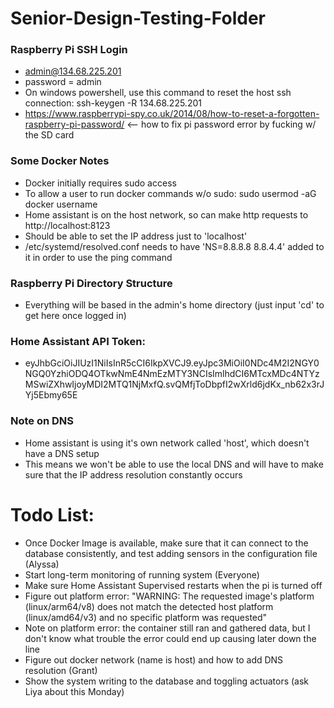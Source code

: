 # Senior-Design-Testing-Folder
### Raspberry Pi SSH Login
- admin@134.68.225.201
- password = admin
- On windows powershell, use this command to reset the host ssh connection: ssh-keygen -R 134.68.225.201
- https://www.raspberrypi-spy.co.uk/2014/08/how-to-reset-a-forgotten-raspberry-pi-password/ <-- how to fix pi password error by fucking w/ the SD card


### Some Docker Notes
- Docker initially requires sudo access
- To allow a user to run docker commands w/o sudo: sudo usermod -aG docker username
- Home assistant is on the host network, so can make http requests to http://localhost:8123
- Should be able to set the IP address just to 'localhost'
- /etc/systemd/resolved.conf needs to have 'NS=8.8.8.8 8.8.4.4' added to it in order to use the ping command 

### Raspberry Pi Directory Structure 
- Everything will be based in the admin's home directory (just input 'cd' to get here once logged in)

### Home Assistant API Token:
- eyJhbGciOiJIUzI1NiIsInR5cCI6IkpXVCJ9.eyJpc3MiOiI0NDc4M2I2NGY0NGQ0YzhiODQ4OTkwNmE4NmEzMTY3NCIsImlhdCI6MTcxMDc4NTYzMSwiZXhwIjoyMDI2MTQ1NjMxfQ.svQMfjToDbpfI2wXrld6jdKx_nb62x3rJYj5Ebmy65E

### Note on DNS
- Home assistant is using it's own network called 'host', which doesn't have a DNS setup
- This means we won't be able to use the local DNS and will have to make sure that the IP address resolution constantly occurs 

# Todo List:
- Once Docker Image is available, make sure that it can connect to the database consistently, and test adding sensors in the configuration file (Alyssa)
- Start long-term monitoring of running system (Everyone)
- Make sure Home Assistant Supervised restarts when the pi is turned off
- Figure out platform error: "WARNING: The requested image's platform (linux/arm64/v8) does not match the detected host platform (linux/amd64/v3) and no specific platform was requested"
- Note on platform error: the container still ran and gathered data, but I don't know what trouble the error could end up causing later down the line
- Figure out docker network (name is host) and how to add DNS resolution (Grant)
- Show the system writing to the database and toggling actuators (ask Liya about this Monday)


  

